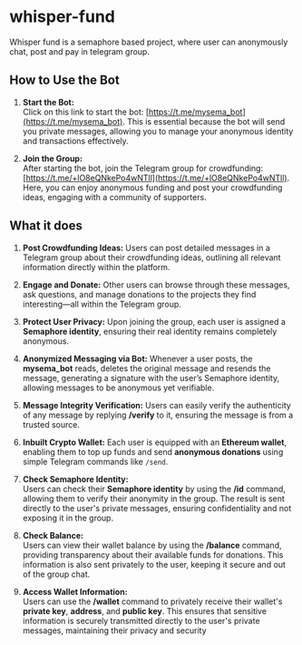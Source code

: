 # whisper-fund

Whisper fund is a semaphore based project, where user can anonymously chat, post and pay in telegram group.


## How to Use the Bot


1. **Start the Bot:**  
   Click on this link to start the bot: [https://t.me/mysema_bot](https://t.me/mysema_bot). This is essential because the bot will send you private messages, allowing you to manage your anonymous identity and transactions effectively.

2. **Join the Group:**  
   After starting the bot, join the Telegram group for crowdfunding: [https://t.me/+lO8eQNkePo4wNTll](https://t.me/+lO8eQNkePo4wNTll). Here, you can enjoy anonymous funding and post your crowdfunding ideas, engaging with a community of supporters.


## What it does



1. **Post Crowdfunding Ideas:** Users can post detailed messages in a Telegram group about their crowdfunding ideas, outlining all relevant information directly within the platform.

2. **Engage and Donate:** Other users can browse through these messages, ask questions, and manage donations to the projects they find interesting—all within the Telegram group.

3. **Protect User Privacy:** Upon joining the group, each user is assigned a **Semaphore identity**, ensuring their real identity remains completely anonymous.

4. **Anonymized Messaging via Bot:** Whenever a user posts, the **mysema_bot** reads, deletes the original message and resends the message, generating a signature with the user’s Semaphore identity, allowing messages to be anonymous yet verifiable.

5. **Message Integrity Verification:** Users can easily verify the authenticity of any message by replying **/verify** to it, ensuring the message is from a trusted source.

6. **Inbuilt Crypto Wallet:** Each user is equipped with an **Ethereum wallet**, enabling them to top up funds and send **anonymous donations** using simple Telegram commands like `/send`.

7. **Check Semaphore Identity:**  
   Users can check their **Semaphore identity** by using the **/id** command, allowing them to verify their anonymity in the group. The result is sent directly to the user's private messages, ensuring confidentiality and not exposing it in the group.

8. **Check Balance:**  
   Users can view their wallet balance by using the **/balance** command, providing transparency about their available funds for donations. This information is also sent privately to the user, keeping it secure and out of the group chat.

9. **Access Wallet Information:**  
   Users can use the **/wallet** command to privately receive their wallet's **private key**, **address**, and **public key**. This ensures that sensitive information is securely transmitted directly to the user's private messages, maintaining their privacy and security

